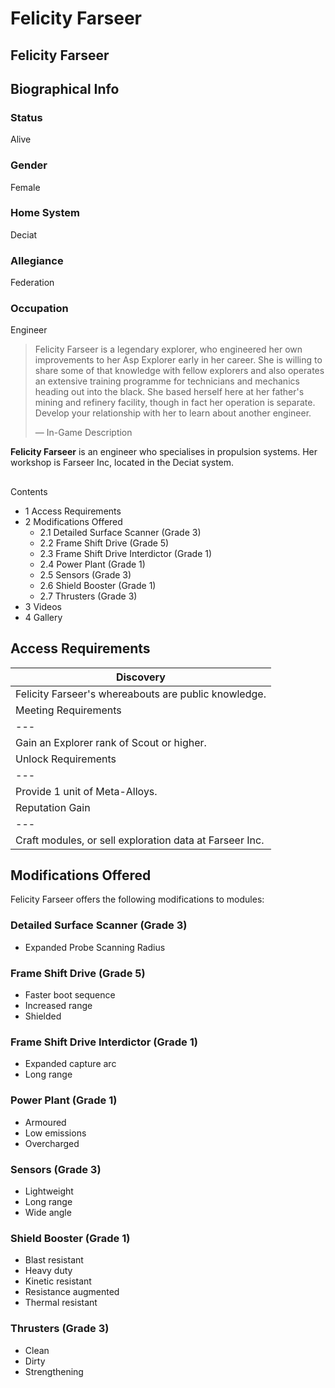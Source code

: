 # Felicity Farseer
## Felicity Farseer

		

## Biographical Info

### Status

Alive

### Gender

Female

### Home System

Deciat

### Allegiance

Federation

### Occupation

Engineer

> 
> 
> Felicity Farseer is a legendary explorer, who engineered her own improvements to her Asp Explorer early in her career. She is willing to share some of that knowledge with fellow explorers and also operates an extensive training programme for technicians and mechanics heading out into the black. She based herself here at her father's mining and refinery facility, though in fact her operation is separate. Develop your relationship with her to learn about another engineer.
> 
> 
> — In-Game Description
> 

**Felicity Farseer** is an engineer who specialises in propulsion systems. Her workshop is Farseer Inc, located in the Deciat system.

## 

Contents

- 1 Access Requirements
- 2 Modifications Offered
    - 2.1 Detailed Surface Scanner (Grade 3)
    - 2.2 Frame Shift Drive (Grade 5)
    - 2.3 Frame Shift Drive Interdictor (Grade 1)
    - 2.4 Power Plant (Grade 1)
    - 2.5 Sensors (Grade 3)
    - 2.6 Shield Booster (Grade 1)
    - 2.7 Thrusters (Grade 3)
- 3 Videos
- 4 Gallery

## Access Requirements

| Discovery |
| --- |
| Felicity Farseer's whereabouts are public knowledge. |
| Meeting Requirements |
| --- |
| Gain an Explorer rank of Scout or higher. |
| Unlock Requirements |
| --- |
| Provide 1 unit of Meta-Alloys. |
| Reputation Gain |
| --- |
| Craft modules, or sell exploration data at Farseer Inc. |

## Modifications Offered

Felicity Farseer offers the following modifications to modules:

### Detailed Surface Scanner (Grade 3)

- Expanded Probe Scanning Radius

### Frame Shift Drive (Grade 5)

- Faster boot sequence
- Increased range
- Shielded

### Frame Shift Drive Interdictor (Grade 1)

- Expanded capture arc
- Long range

### Power Plant (Grade 1)

- Armoured
- Low emissions
- Overcharged

### Sensors (Grade 3)

- Lightweight
- Long range
- Wide angle

### Shield Booster (Grade 1)

- Blast resistant
- Heavy duty
- Kinetic resistant
- Resistance augmented
- Thermal resistant

### Thrusters (Grade 3)

- Clean
- Dirty
- Strengthening